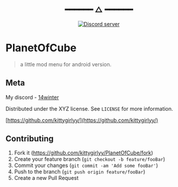 <h2 align="center"> ━━━━━━  △  ━━━━━━ </h2>
<div align="center">
   <p></p>
   <a href="https://discord.gg/linuxfr">
      <img alt="Discord server" src="https://discord.com/api/guilds/1058067015891431514/embed.png?style=banner4">
   </a>
   <br>
</div>
<p/>
<h2></h2>

# PlanetOfCube
> a little mod menu for android version.

## Meta

My discord - [14winter](https://discord.com/users/921518780876738602)

Distributed under the XYZ license. See ``LICENSE`` for more information.

[https://github.com/kittygirlyy/](https://github.com/kittygirlyy/)

## Contributing

1. Fork it (<https://github.com/kittygirlyy/PlanetOfCube/fork>)
2. Create your feature branch (`git checkout -b feature/fooBar`)
3. Commit your changes (`git commit -am 'Add some fooBar'`)
4. Push to the branch (`git push origin feature/fooBar`)
5. Create a new Pull Request
